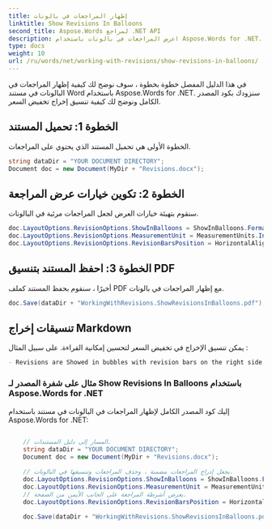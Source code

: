 ```yaml
---
title: إظهار المراجعات في بالونات
linktitle: Show Revisions In Balloons
second_title: Aspose.Words لمراجع .NET API
description: اعرض المراجعات في بالونات باستخدام Aspose.Words for .NET.
type: docs
weight: 10
url: /ru/words/net/working-with-revisions/show-revisions-in-balloons/
---
```


في هذا الدليل المفصل خطوة بخطوة ، سوف نوضح لك كيفية إظهار المراجعات في البالونات في مستند Word باستخدام Aspose.Words for .NET. سنزودك بكود المصدر الكامل ونوضح لك كيفية تنسيق إخراج تخفيض السعر.

## الخطوة 1: تحميل المستند

الخطوة الأولى هي تحميل المستند الذي يحتوي على المراجعات.

```csharp
string dataDir = "YOUR DOCUMENT DIRECTORY";
Document doc = new Document(MyDir + "Revisions.docx");
```

## الخطوة 2: تكوين خيارات عرض المراجعة

سنقوم بتهيئة خيارات العرض لجعل المراجعات مرئية في البالونات.

```csharp
doc.LayoutOptions.RevisionOptions.ShowInBalloons = ShowInBalloons.FormatAndDelete;
doc.LayoutOptions.RevisionOptions.MeasurementUnit = MeasurementUnits.Inches;
doc.LayoutOptions.RevisionOptions.RevisionBarsPosition = HorizontalAlignment.Right;
```

## الخطوة 3: احفظ المستند بتنسيق PDF

أخيرًا ، سنقوم بحفظ المستند كملف PDF مع إظهار المراجعات في بالونات.

```csharp
doc.Save(dataDir + "WorkingWithRevisions.ShowRevisionsInBalloons.pdf");
```

## تنسيقات إخراج Markdown

يمكن تنسيق الإخراج في تخفيض السعر لتحسين إمكانية القراءة. على سبيل المثال :

```markdown
- Revisions are Showed in bubbles with revision bars on the right side.
```

### مثال على شفرة المصدر لـ Show Revisions In Balloons باستخدام Aspose.Words for .NET

إليك كود المصدر الكامل لإظهار المراجعات في البالونات في مستند باستخدام Aspose.Words for .NET:

```csharp
    
	// المسار إلى دليل المستندات.
	string dataDir = "YOUR DOCUMENT DIRECTORY";	
	Document doc = new Document(MyDir + "Revisions.docx");

	// يجعل إدراج المراجعات مضمنة ، وحذف المراجعات وتنسيقها في البالونات.
	doc.LayoutOptions.RevisionOptions.ShowInBalloons = ShowInBalloons.FormatAndDelete;
	doc.LayoutOptions.RevisionOptions.MeasurementUnit = MeasurementUnits.Inches;
	// يعرض أشرطة المراجعة على الجانب الأيمن من الصفحة.
	doc.LayoutOptions.RevisionOptions.RevisionBarsPosition = HorizontalAlignment.Right;
	
	doc.Save(dataDir + "WorkingWithRevisions.ShowRevisionsInBalloons.pdf");
	
```



